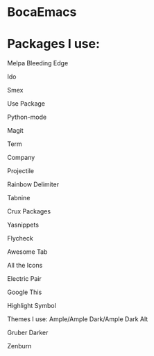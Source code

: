 # BocaEmacs


# Packages I use:

  Melpa Bleeding Edge
  
  Ido
  
  Smex
  
  Use Package
  
  Python-mode
  
  Magit
  
  Term
  
  Company
  
  Projectile
  
  Rainbow Delimiter
  
  Tabnine
  
  Crux Packages
  
  Yasnippets
  
  Flycheck
  
  Awesome Tab
  
  All the Icons
  
  Electric Pair
  
  Google This
  
  Highlight Symbol
  
 
Themes I use:
  Ample/Ample Dark/Ample Dark Alt
  
  Gruber Darker
  
  Zenburn
  

